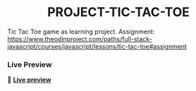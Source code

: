 <div align="center">
 
# PROJECT-TIC-TAC-TOE
  
</div>
  
Tic Tac Toe game as learning project. 
Assignment: https://www.theodinproject.com/paths/full-stack-javascript/courses/javascript/lessons/tic-tac-toe#assignment



### Live Preview

🔗 <b> [Live preview](https://maciejdabrowskii.github.io/PROJECT-TIC-TAC-TOE/)</b>
